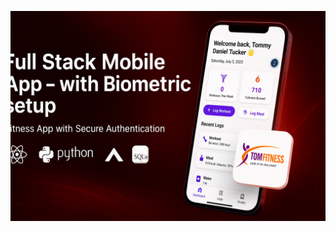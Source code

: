 ![image alt](https://github.com/AbuJrVandi/fitTrackPro/blob/4096ef088c622a876ceffa90a45cf4866d792518/tom.png)
